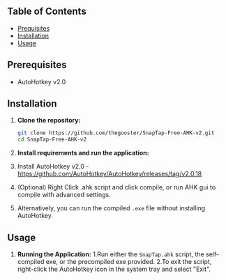 ## Table of Contents
- [Prequisites](#Prequisites)
- [Installation](#installation)
- [Usage](#Usage)

## Prerequisites

- AutoHotkey v2.0
## Installation

1. **Clone the repository:**
    ```sh
    git clone https://github.com/thegooster/SnapTap-Free-AHK-v2.git
    cd SnapTap-Free-AHK-v2
    ```

2. **Install requirements and run the application:**
1. Install AutoHotkey v2.0 - https://github.com/AutoHotkey/AutoHotkey/releases/tag/v2.0.18
2. (Optional) Right Click .ahk script and click compile, or run AHK gui to compile with advanced settings.
3. Alternatively, you can run the compiled `.exe` file without installing AutoHotkey.


## Usage

1. **Running the Application:**
1.Run either the `SnapTap.ahk` script, the self-compiled exe, or the precompiled exe provided.
2.To exit the script, right-click the AutoHotkey icon in the system tray and select "Exit".
